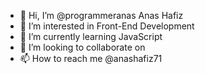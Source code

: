 - 👋 Hi, I’m @programmeranas Anas Hafiz 
- 👀 I’m interested in Front-End Development
- 🌱 I’m currently learning JavaScript
- 💞️ I’m looking to collaborate on 
- 📫 How to reach me @anashafiz71

<!---
programmeranas/programmeranas is a ✨ special ✨ repository because its `README.md` (this file) appears on your GitHub profile.
You can click the Preview link to take a look at your changes.
--->
